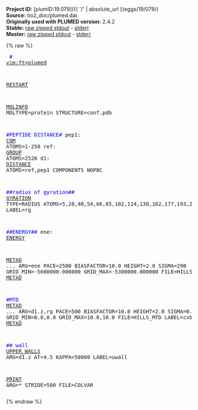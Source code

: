 **Project ID:** [plumID:19.079]({{ '/' | absolute_url }}eggs/19/079/)  
**Source:** tio2_doc/plumed.dat  
**Originally used with PLUMED version:** 2.4.2  
**Stable:** [raw zipped stdout](plumed.dat.plumed.stdout.txt.zip) - [stderr](plumed.dat.plumed.stderr)  
**Master:** [raw zipped stdout](plumed.dat.plumed_master.stdout.txt.zip) - [stderr](plumed.dat.plumed_master.stderr)  

{% raw %}<pre>
<span style="color:blue"># <a href="https://plumed.github.io/doc-master/user-doc/html/_vim_syntax.html">vim:ft=plumed</a></span>

<a href="https://plumed.github.io/doc-master/user-doc/html/_r_e_s_t_a_r_t.html">RESTART</a>

<a href="https://plumed.github.io/doc-master/user-doc/html/_m_o_l_i_n_f_o.html">MOLINFO</a> MOLTYPE=protein STRUCTURE=conf.pdb

<span style="color:blue">#PEPTIDE DISTANCE#</span>
pep1: <a href="https://plumed.github.io/doc-master/user-doc/html/_c_o_m.html">COM</a> ATOMS=1-250
ref: <a href="https://plumed.github.io/doc-master/user-doc/html/_g_r_o_u_p.html">GROUP</a> ATOMS=2526
d1: <a href="https://plumed.github.io/doc-master/user-doc/html/_d_i_s_t_a_n_c_e.html">DISTANCE</a> ATOMS=ref,pep1 COMPONENTS NOPBC

<span style="color:blue">##radius of gyration##</span>
<a href="https://plumed.github.io/doc-master/user-doc/html/_g_y_r_a_t_i_o_n.html">GYRATION</a> TYPE=RADIUS ATOMS=5,28,40,54,66,85,102,114,138,162,177,193,204,219,238 LABEL=rg

<span style="color:blue">##ENERGY##</span>
ene: <a href="https://plumed.github.io/doc-master/user-doc/html/_e_n_e_r_g_y.html">ENERGY</a>

<a href="https://plumed.github.io/doc-master/user-doc/html/_m_e_t_a_d.html">METAD</a> ...
ARG=ene
PACE=2500 BIASFACTOR=10.0 HEIGHT=2.0
SIGMA=290
GRID_MIN=-5600000.000000
GRID_MAX=-5300000.000000
FILE=HILLS
... <a href="https://plumed.github.io/doc-master/user-doc/html/_m_e_t_a_d.html">METAD</a>

<span style="color:blue">#MTD</span>
<a href="https://plumed.github.io/doc-master/user-doc/html/_m_e_t_a_d.html">METAD</a> ...
ARG=d1.z,rg
PACE=500 BIASFACTOR=10.0 HEIGHT=2.0
SIGMA=0.01,0.02
GRID_MIN=0.0,0.0
GRID_MAX=10.0,10.0
FILE=HILLS_MTD
LABEL=cvbias
... <a href="https://plumed.github.io/doc-master/user-doc/html/_m_e_t_a_d.html">METAD</a>

<span style="color:blue">## wall </span>
<a href="https://plumed.github.io/doc-master/user-doc/html/_u_p_p_e_r__w_a_l_l_s.html">UPPER_WALLS</a> ARG=d1.z AT=4.5 KAPPA=50000 LABEL=uwall

<a href="https://plumed.github.io/doc-master/user-doc/html/_p_r_i_n_t.html">PRINT</a> ARG=* STRIDE=500 FILE=COLVAR
</pre>{% endraw %}
